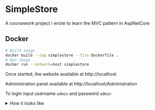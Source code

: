 # SimpleStore

A coursework project i wrote to learn the MVC pattern in AspNetCore

## Docker

```bash
# Build image
docker build --tag simplestore --file Dockerfile .
# Run image
docker run --network=host simplestore
```

Once started, the website available at http://localhost

Administration panel available at http://localhost/Administration

To login input username `admin` and password `admin`

<details>
  <summary>How it looks like</summary>

  ![Admin Panel](https://user-images.githubusercontent.com/38355785/177038149-b0fef10a-6d25-4698-8791-0413c8f9ab08.png)
  ![Home](https://user-images.githubusercontent.com/38355785/177038145-0649766c-066d-493e-abcc-7d1e0fbf625c.png)
  ![Item Overview](https://user-images.githubusercontent.com/38355785/177038147-40029708-e0cf-4c70-bab6-52d79ce0eb44.png)
</details>
